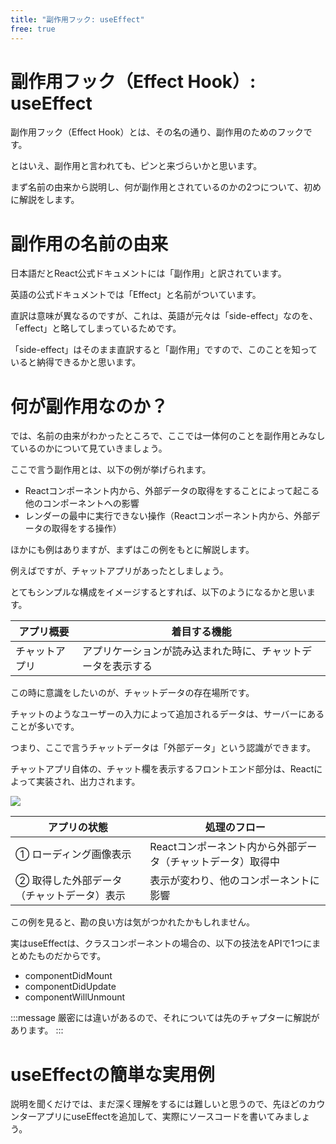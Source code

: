 ```yaml
---
title: "副作用フック: useEffect"
free: true
---
```


# 副作用フック（Effect Hook）: useEffect

副作用フック（Effect Hook）とは、その名の通り、副作用のためのフックです。

とはいえ、副作用と言われても、ピンと来づらいかと思います。

まず名前の由来から説明し、何が副作用とされているのかの2つについて、初めに解説をします。

# 副作用の名前の由来

日本語だとReact公式ドキュメントには「副作用」と訳されています。

英語の公式ドキュメントでは「Effect」と名前がついています。

直訳は意味が異なるのですが、これは、英語が元々は「side-effect」なのを、「effect」と略してしまっているためです。

「side-effect」はそのまま直訳すると「副作用」ですので、このことを知っていると納得できるかと思います。

# 何が副作用なのか？

では、名前の由来がわかったところで、ここでは一体何のことを副作用とみなしているのかについて見ていきましょう。

ここで言う副作用とは、以下の例が挙げられます。

- Reactコンポーネント内から、外部データの取得をすることによって起こる他のコンポーネントへの影響
- レンダーの最中に実行できない操作（Reactコンポーネント内から、外部データの取得をする操作）

ほかにも例はありますが、まずはこの例をもとに解説します。

例えばですが、チャットアプリがあったとしましょう。

とてもシンプルな構成をイメージするとすれば、以下のようになるかと思います。

| アプリ概要 | 着目する機能 |
| ---- | ---- |
| チャットアプリ | アプリケーションが読み込まれた時に、チャットデータを表示する |

この時に意識をしたいのが、チャットデータの存在場所です。

チャットのようなユーザーの入力によって追加されるデータは、サーバーにあることが多いです。

つまり、ここで言うチャットデータは「外部データ」という認識ができます。

チャットアプリ自体の、チャット欄を表示するフロントエンド部分は、Reactによって実装され、出力されます。

![](https://storage.googleapis.com/zenn-user-upload/1fyk6euf84kicnntjbhllyqpaf1q)

| アプリの状態 | 処理のフロー |
| ---- | ---- |
| ① ローディング画像表示 | Reactコンポーネント内から外部データ（チャットデータ）取得中 |
| ② 取得した外部データ（チャットデータ）表示 | 表示が変わり、他のコンポーネントに影響 |

この例を見ると、勘の良い方は気がつかれたかもしれません。

実はuseEffectは、クラスコンポーネントの場合の、以下の技法をAPIで1つにまとめたものだからです。

- componentDidMount
- componentDidUpdate
- componentWillUnmount

:::message
厳密には違いがあるので、それについては先のチャプターに解説があります。
:::

# useEffectの簡単な実用例

説明を聞くだけでは、まだ深く理解をするには難しいと思うので、先ほどのカウンターアプリにuseEffectを追加して、実際にソースコードを書いてみましょう。